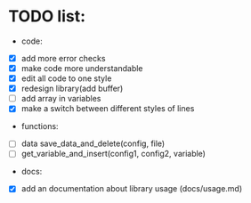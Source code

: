 # TODO list:

- code:
- [x] add more error checks
- [x] make code more understandable
- [x] edit all code to one style
- [x] redesign library(add buffer)
- [ ] add array in variables
- [x] make a switch between different styles of lines

- functions:
- [ ] data save_data_and_delete(config, file)
- [ ] get_variable_and_insert(config1, config2, variable)

- docs:
- [x] add an documentation about library usage (docs/usage.md)
